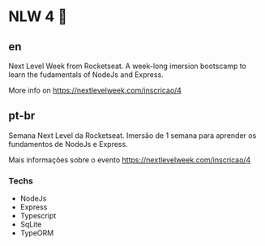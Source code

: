 # NLW 4 :rocket:

## en
Next Level Week from Rocketseat. A week-long imersion bootscamp to learn the fudamentals of NodeJs and Express.

More info on https://nextlevelweek.com/inscricao/4

## pt-br
Semana Next Level da Rocketseat. Imersão de 1 semana para aprender os fundamentos de NodeJs e Express.

Mais informações sobre o evento https://nextlevelweek.com/inscricao/4

### Techs
- NodeJs
- Express
- Typescript
- SqLite
- TypeORM